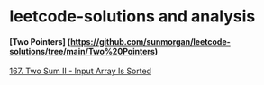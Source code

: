 # leetcode-solutions and analysis

#### [Two Pointers] (https://github.com/sunmorgan/leetcode-solutions/tree/main/Two%20Pointers)
[167. Two Sum II - Input Array Is Sorted](https://github.com/sunmorgan/leetcode-solutions/blob/main/Two%20Pointers/167.%20Two%20Sum%20II%20-%20Input%20Array%20Is%20Sorted/167.%20Two%20Sum%20II%20-%20Input%20Array%20Is%20Sorted.md)
